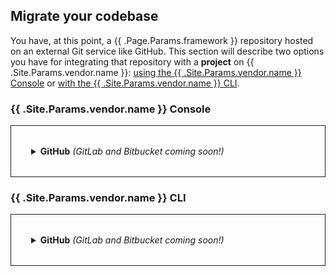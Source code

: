 ## Migrate your codebase

You have, at this point, a {{ .Page.Params.framework }} repository hosted on an external Git service like GitHub.
This section will describe two options you have for integrating that repository with a **project** on {{ .Site.Params.vendor.name }}: [using the {{ .Site.Params.vendor.name }} Console](#upsun-console) or [with the {{ .Site.Params.vendor.name }} CLI](#upsun-cli).

### {{ .Site.Params.vendor.name }} Console

<details class="get-started-expander">
  <summary><strong>GitHub</strong> <em>(GitLab and Bitbucket coming soon!)</em></summary>

{{ printf `{{< guides/deploy/code/init-project-console-github "%s" >}}` ( .Get 0 ) | .Page.RenderString }}

</details>

### {{ .Site.Params.vendor.name }} CLI

<details class="get-started-expander">
  <summary><strong>GitHub</strong> <em>(GitLab and Bitbucket coming soon!)</em></summary>

{{ printf `{{< guides/deploy/code/init-project-cli-github "%s" >}}` ( .Get 0 ) | .Page.RenderString }}

</details>

<style>
    .get-started-expander {
        margin-bottom: 1rem; 
        padding: 2rem;
        border: 1px solid #191C1E !important; 
        cursor:pointer;
    }
</style>
